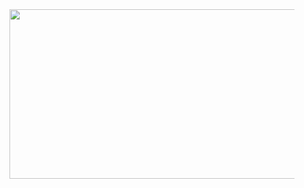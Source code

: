 <a href="https://www.gitanimals.org/en_US?utm_medium=image&utm_source=h5ng&utm_content=farm">
<img
  src="https://render.gitanimals.org/farms/h5ng"
  width="600"
  height="300"
/>
</a>
